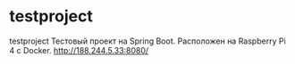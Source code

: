 # testproject
testproject
Тестовый проект на Spring Boot. Расположен на Raspberry Pi 4 c Docker. http://188.244.5.33:8080/
